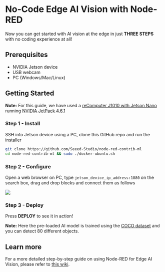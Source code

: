 # No-Code Edge AI Vision with Node-RED

Now you can get started with AI vision at the edge in just **THREE STEPS** with no coding experience at all!

## Prerequisites

- NVIDIA Jetson device
- USB webcam
- PC (Windows/Mac/Linux)

## Getting Started

**Note:** For this guide, we have used a [reComputer J1010 with Jetson Nano](https://www.seeedstudio.com/Jetson-10-1-A0-p-5336.html) running [NVIDIA JetPack 4.6.1](https://developer.nvidia.com/jetpack-sdk-461)

### Step 1 - Install

SSH into Jetson device using a PC, clone this GitHub repo and run the installer

```sh
git clone https://github.com/Seeed-Studio/node-red-contrib-ml
cd node-red-contrib-ml && sudo ./docker-ubuntu.sh
```

### Step 2 - Configure

Open a web browser on PC, type `jetson_device_ip_address:1880` on the search box, drag and drop blocks and connect them as follows 

<p style=":center"><img src="https://files.seeedstudio.com/wiki/node-red/nodered-UI-overview-2.png" /></p>

### Step 3 - Deploy

Press **DEPLOY** to see it in action!


**Note:** Here the pre-loaded AI model is trained using the [COCO dataset](https://cocodataset.org/#home) and you can detect 80 different objects.

## Learn more

For a more detailed step-by-step guide on using Node-RED for Edge AI Vision, please refer to [this wiki](https://wiki.seeedstudio.com/No-code-Edge-AI-Tool/).

